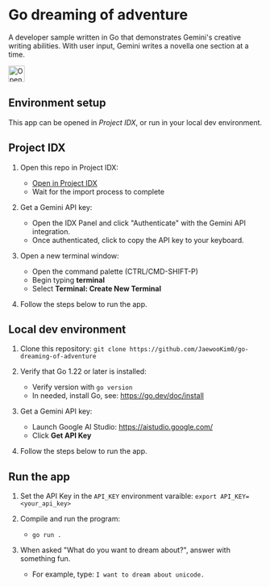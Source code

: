 # Go dreaming of adventure

A developer sample written in Go that demonstrates Gemini's creative writing
abilities. With user input, Gemini writes a novella one section at a time.

<a href="https://idx.google.com/import?url=https://github.com/JaewooKim0/go-dreaming-of-adventure">
<picture>
  <source media="(prefers-color-scheme: dark)" srcset="https://cdn.idx.dev/btn/open_dark_32@2x.png">
  <source media="(prefers-color-scheme: light)" srcset="https://cdn.idx.dev/btn/open_light_32@2x.png">
  <img height="32" alt="Open in IDX" src="https://cdn.idx.dev/btn/open_purple_32@2x.png">
</picture>
</a>

## Environment setup

This app can be opened in _Project IDX_, or run in your local dev environment.

## Project IDX

1. Open this repo in Project IDX:
   - [Open in Project IDX](https://idx.google.com/import?url=https://github.com/JaewooKim0/go-dreaming-of-adventure)
   - Wait for the import process to complete

1. Get a Gemini API key:
   - Open the IDX Panel and click "Authenticate" with the Gemini API integration. 
   - Once authenticated, click to copy the API key to your keyboard.

1. Open a new terminal window:
   - Open the command palette (CTRL/CMD-SHIFT-P)
   - Begin typing **terminal**
   - Select **Terminal: Create New Terminal**

1. Follow the steps below to run the app.

## Local dev environment

1. Clone this repository: `git clone https://github.com/JaewooKim0/go-dreaming-of-adventure`

1. Verify that Go 1.22 or later is installed:
   - Verify version with `go version`
   - In needed, install Go, see: https://go.dev/doc/install

1. Get a Gemini API key:
    - Launch Google AI Studio: https://aistudio.google.com/
    - Click **Get API Key**

1. Follow the steps below to run the app.

## Run the app

1. Set the API Key in the `API_KEY` environment varaible: `export API_KEY=<your_api_key>`

1. Compile and run the program:
   - `go run .`

1. When asked "What do you want to dream about?", answer with something fun.
   - For example, type: `I want to dream about unicode.`
